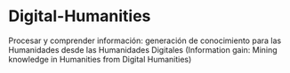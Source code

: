 # Digital-Humanities
Procesar y comprender información: generación de conocimiento para las Humanidades desde las Humanidades Digitales (Information gain: Mining knowledge in Humanities from Digital Humanities)

